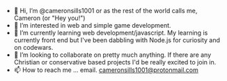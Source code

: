- 👋 Hi, I’m @cameronsills1001 or as the rest of the world calls me, Cameron (or "Hey you!")
- 👀 I’m interested in web and simple game development. 
- 🌱 I’m currently learning web development/javascript. My learning is currently front end but I've been dabbling with Node.js for curiosity and on codewars.
- 💞️ I’m looking to collaborate on pretty much anything. If there are any Christian or conservative based projects I'd be really excited to join in. 
- 📫 How to reach me ... email. cameronsills1001@protonmail.com

<!---
cameronsills1001/cameronsills1001 is a ✨ special ✨ repository because its `README.md` (this file) appears on your GitHub profile.
You can click the Preview link to take a look at your changes.
--->
